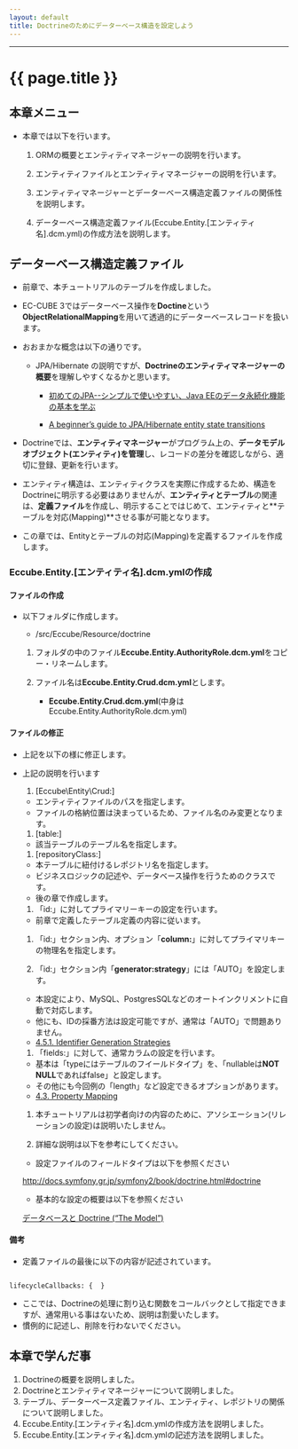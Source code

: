 ```yaml
---
layout: default
title: Doctrineのためにデーターベース構造を設定しよう
---
```


---

# {{ page.title }}

## 本章メニュー

- 本章では以下を行います。

    1. ORMの概要とエンティティマネージャーの説明を行います。

    1. エンティティファイルとエンティティマネージャーの説明を行います。

    1. エンティティマネージャーとデーターベース構造定義ファイルの関係性を説明します。

    1. データーベース構造定義ファイル(Eccube.Entity.[エンティティ名].dcm.yml)の作成方法を説明します。


## データーベース構造定義ファイル

- 前章で、本チュートリアルのテーブルを作成しました。

- EC-CUBE 3ではデーターベース操作を**Doctine**という**ObjectRelationalMapping**を用いて透過的にデーターベースレコードを扱います。

- おおまかな概念は以下の通りです。

    - JPA/Hibernate の説明ですが、**Doctrineのエンティティマネージャーの概要**を理解しやすくなるかと思います。

        - <a href="http://builder.japan.zdnet.com/sp_oracle/weblogic/35067018/" target="_blank">初めてのJPA--シンプルで使いやすい、Java EEのデータ永続化機能の基本を学ぶ</a>


        - <a href="https://vladmihalcea.com/2014/07/30/a-beginners-guide-to-jpahibernate-entity-state-transitions/">A beginner’s guide to JPA/Hibernate entity state transitions</a>

- Doctrineでは、**エンティティマネージャー**がプログラム上の、**データモデルオブジェクト(エンティティ)を管理**し、レコードの差分を確認しながら、適切に登録、更新を行います。

- エンティティ構造は、エンティティクラスを実際に作成するため、構造をDoctrineに明示する必要はありませんが、**エンティティとテーブル**の関連は、**定義ファイル**を作成し、明示することではじめて、エンティティと**テーブルを対応(Mapping)**させる事が可能となります。

- この章では、Entityとテーブルの対応(Mapping)を定義するファイルを作成します。

### Eccube.Entity.[エンティティ名].dcm.ymlの作成

#### ファイルの作成

- 以下フォルダに作成します。

    - /src/Eccube/Resource/doctrine

    1. フォルダの中のファイル**Eccube.Entity.AuthorityRole.dcm.yml**をコピー・リネームします。

    2. ファイル名は**Eccube.Entity.Crud.dcm.yml**とします。
        - **Eccube.Entity.Crud.dcm.yml**(中身はEccube.Entity.AuthorityRole.dcm.yml)

<script src="http://gist-it.appspot.com/https://github.com/EC-CUBE/ec-cube.github.io/blob/master/Source/tutorial_7/dcm_yml_before.yml"></script>

<!--
```

Eccube\Entity\AuthorityRole:
    type: entity
    table: dtb_authority_role
    repositoryClass: Eccube\Repository\AuthorityRoleRepository
    id:
        id:
            type: integer
            nullable: false
            unsigned: false
            id: true
            column: authority_role_id
            generator:
                strategy: AUTO
    fields:
        deny_url:
            type: text
            nullable: false
        create_date:
            type: datetime
            nullable: false
        update_date:
            type: datetime
            nullable: false
    manyToOne:
        Authority:
            targetEntity: Eccube\Entity\Master\Authority
            joinColumn:
                name: authority_id
                referencedColumnName: id
                nullable: false
        Creator:
            targetEntity: Eccube\Entity\Member
            joinColumn:
                name: creator_id
                referencedColumnName: member_id
                nullable: false
    lifecycleCallbacks: {  }

```
-->

#### ファイルの修正

- 上記を以下の様に修正します。

<script src="http://gist-it.appspot.com/https://github.com/EC-CUBE/ec-cube.github.io/blob/master/Source/tutorial_7/dcm_yml_after.yml"></script>


<!--
```

Eccube\Entity\Crud: ★エンティティのパスをCrudに変更します( ファイルは後で作成します )
    type: entity
    table: dtb_bbs  ★テーブル名をdtb_crudに修正します
    repositoryClass: Eccube\Repository\CrudRepository ★レポジトリをCrudに修正します( ファイルは後の章で作成します )
    id: ★プライマリーキーの設定を行います
        id:
            type: integer
            nullable: false
            unsigned: false
            id: true
            column: id ★カラム名を修正します
            generator:
                strategy: AUTO ★オートインクリメントを利用するためにAUTOを設定します
    fields: ★カラムの設定を行います
        reason:
            type: smallint
            nullable: false
        name:
            type: string
            lenght: 255
            nullable: false
        title:
            type: string
            lenght: 255
            nullable: false
        notes:
            type: text
            nullable: false
        create_date:
            type: datetime
            nullable: false
        update_date:
            type: datetime
            nullable: false
    lifecycleCallbacks: {  }

```
-->

- 上記の説明を行います

    1. [Eccube\Entity\Crud:]
    - エンティティファイルのパスを指定します。
    - ファイルの格納位置は決まっているため、ファイル名のみ変更となります。

    1. [table:]
    - 該当テーブルのテーブル名を指定します。

    1. [repositoryClass:]
     - 本テーブルに紐付けるレポジトリ名を指定します。
     - ビジネスロジックの記述や、データベース操作を行うためのクラスです。
     - 後の章で作成します。

    1. 「id:」に対してプライマリーキーの設定を行います。
     - 前章で定義したテーブル定義の内容に従います。

    1. 「id:」セクション内、オプション「**column:**」に対してプライマリキーの物理名を指定します。

    1. 「id:」セクション内「**generator:strategy**」には「AUTO」を設定します。
    - 本設定により、MySQL、PostgresSQLなどのオートインクリメントに自動で対応します。
    - 他にも、IDの採番方法は設定可能ですが、通常は「AUTO」で問題ありません。
    - <a href="http://docs.doctrine-project.org/projects/doctrine-orm/en/latest/reference/basic-mapping.html#identifier-generation-strategies" target="_blank">4.5.1. Identifier Generation Strategies</a>

    1. 「fields:」に対して、通常カラムの設定を行います。
    - 基本は「typeにはテーブルのフイールドタイプ」を、「nullableは**NOT NULL**であればfalse」と設定します。
    - その他にも今回例の「length」など設定できるオプションがあります。
    - <a href="http://docs.doctrine-project.org/projects/doctrine-orm/en/latest/reference/basic-mapping.html#property-mapping" target="_blank">4.3. Property Mapping</a>

    1. 本チュートリアルは初学者向けの内容のために、アソシエーション(リレーションの設定)は説明いたしません。

    1. 詳細な説明は以下を参考にしてください。
    - 設定ファイルのフィールドタイプは以下を参照ください

    <a href="http://docs.symfony.gr.jp/symfony2/book/doctrine.html#doctrine" target="_blank">http://docs.symfony.gr.jp/symfony2/book/doctrine.html#doctrine</a>


    - 基本的な設定の概要は以下を参照ください

    <a href="http://docs.symfony.gr.jp/symfony2/book/doctrine.html#doctrine-the-model" target="_blank">データベースと Doctrine (“The Model”)</a>

#### 備考

- 定義ファイルの最後に以下の内容が記述されています。

```

lifecycleCallbacks: {  }

```

- ここでは、Doctrineの処理に割り込む関数をコールバックとして指定できますが、通常用いる事はないため、説明は割愛いたします。
- 慣例的に記述し、削除を行わないでください。


## 本章で学んだ事

1. Doctrineの概要を説明しました。
1. Doctrineとエンティティマネージャーについて説明しました。
1. テーブル、データーベース定義ファイル、エンティティ、レポジトリの関係について説明しました。
1. Eccube.Entity.[エンティティ名].dcm.ymlの作成方法を説明しました。
1. Eccube.Entity.[エンティティ名].dcm.ymlの記述方法を説明しました。
